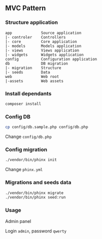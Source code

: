 ## MVC Pattern

### Structure application

```text
app             Source application
|- controler    Controllers
|- core         Core application
|- models       Models application
|- views        Views application
|- widgets      Widgets application
config          Configuration application
db              DB migration
|- migration    Structure
|- seeds        Data
web             Web root
|-assets        Web assets
```

### Install dependants

```bash
composer install
```

### Config DB

```bash
cp config/db.sample.php config/db.php
```

Change `config/db.php`

### Config migration

```bash
./vendor/bin/phinx init
```

Change `phinx.yml`

### Migrations and seeds data

```bash
./vendor/bin/phinx migrate
./vendor/bin/phinx seed:run
```

### Usage

Admin panel

Login `admin`, password `qwerty`
